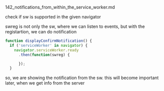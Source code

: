142_notifications_from_within_the_service_worker.md

check if sw is supported in the given navigator

swreg is not only the sw, where we can listen to events, but with the registartion, we can do notification

```js
function displayConfirmNotification() {
  if ('serviceWorker' in navigator) {
    navigator.serviceWorker.ready
      .then(function(swreg) {

      });
  }
```

so, we are showing the notification from the sw.
this will become important later, when we get info from the server












